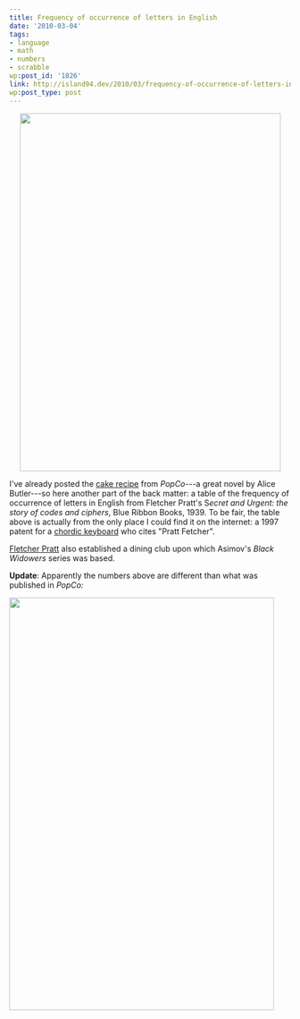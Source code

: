 ```yaml
---
title: Frequency of occurrence of letters in English
date: '2010-03-04'
tags:
- language
- math
- numbers
- scrabble
wp:post_id: '1826'
link: http://island94.dev/2010/03/frequency-of-occurrence-of-letters-in-english/
wp:post_type: post
---
```


<p style="text-align: center;">
<img class="aligncenter" title="frequency of letters in english" src="http://www.island94.org/wp-content/uploads/2010/03/frequency-of-letters-in-english.png" alt="" width="467" height="640" /></p>
I've already posted the <a href="http://www.island94.org/2008/10/popco-cake-recipe/">cake recipe</a> from <em>PopCo</em>---a great novel by Alice Butler---so here another part of the back matter: a table of the frequency of occurrence of letters in English from Fletcher Pratt's S<em>ecret and Urgent: the story of codes and ciphers</em>, Blue Ribbon Books, 1939. To be fair, the table above is actually from the only place I could find it on the internet: a 1997 patent for a <a href="http://www.google.com/patents/about?id=WDsaAAAAEBAJ">chordic keyboard</a> who cites "Pratt Fetcher".

<a href="http://en.wikipedia.org/wiki/Fletcher_Pratt">Fletcher Pratt</a> also established a dining club upon which Asimov's <em>Black Widowers</em> series was based.

<strong>Update</strong>: Apparently the numbers above are different than what was published in <em>PopCo:</em>

<em><img class="aligncenter size-full wp-image-1832" title="popco-frequency of letters in english" src="http://www.island94.org/wp-content/uploads/2010/03/popco-frequency-of-letters-in-english.png" alt="" width="474" height="738" />
</em>

